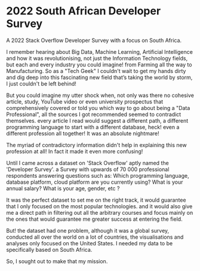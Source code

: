 # 2022 South African Developer Survey
A 2022 Stack Overflow Developer Survey with a focus on South Africa.

I remember hearing about Big Data, Machine Learning, Artificial Intelligence and how it was revolutionising, not just the Information Technology fields, but each and every industry you could imagine! from Farming all the way to Manufacturing. So as a "Tech Geek" I couldn't wait to get my hands dirty and dig deep into this fascinating new field that’s taking the world by storm, I just couldn't be left behind!

But you could imagine my utter shock when, not only was there no cohesive article, study, YouTube video or even university prospectus that comprehensively covered or told you which way to go about being a "Data Professional", all the sources I got recommended seemed to contradict themselves. every article I read would suggest a different path, a different programming language to start with a different database, heck! even a different profession all together! It was an absolute nightmare!

The myriad of contradictory information didn't help in explaining this new profession at all! In fact it made it even more confusing!

Until I came across a dataset on 'Stack Overflow' aptly named the 'Developer Survey'. a Survey with upwards of 70 000 professional respondents answering questions such as: Which programming language, database platform, cloud platform are you currently using? What is your annual salary? What is your age, gender, etc ?

It was the perfect dataset to set me on the right track, it would guarantee that I only focused on the most popular technologies. and it would also give me a direct path in filtering out all the arbitrary courses and focus mainly on the ones that would guarantee me greater success at entering the field.

But! the dataset had one problem, although it was a global survey, conducted all over the world on a lot of countries, the visualisations and analyses only focused on the United States. I needed my data to be specifically based on South Africa.

So, I sought out to make that my mission.

